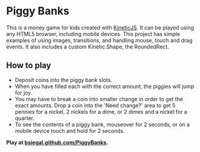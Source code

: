 Piggy Banks
==================================================

This is a money game for kids created with [KineticJS](http://www.kineticjs.com/).  It can be played using any HTML5 browser, including mobile devices.  This project has simple examples of using images, transitions, and handling mouse, touch and drag events.  It also includes a custom Kinetic.Shape, the RoundedRect.

How to play
--------------------------------------
* Deposit coins into the piggy bank slots.
* When you have filled each with the correct amount, the piggies will jump for joy.
* You may have to break a coin into smaller change in order to get the exact amounts.  Drop a coin into the 'Need change?' area to get 5 pennies for a nickel, 2 nickels for a dime, or 2 dimes and a nickel for a quarter.
* To see the contents of a piggy bank, mouseover for 2 seconds, or on a mobile device touch and hold for 2 seconds.

**Play at [bsiegal.github.com/PiggyBanks](http://bsiegal.github.com/PiggyBanks).**


